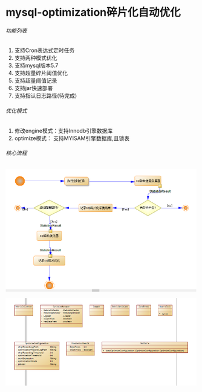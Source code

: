 # mysql-optimization碎片化自动优化

###### 功能列表

1. 支持Cron表达式定时任务
2. 支持两种模式优化
3. 支持mysql版本5.7
4. 支持超量碎片阈值优化
5. 支持超量阈值记录
6. 支持jar快速部署
7. 支持指认日志路径(待完成)

###### 优化模式

1. 修改engine模式：支持Innodb引擎数据库
2. optimize模式： 支持MYISAM引擎数据库,且锁表

###### 核心流程

![核心流程](https://github.com/jxtpro/mysql-optimization/raw/master/screenshot/core-1.png)


![核心类设计](https://github.com/jxtpro/mysql-optimization/raw/master/screenshot/core-2.png)

